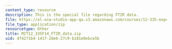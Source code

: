 ```yaml
---
content_type: resource
description: This is the special file regarding FTIR data.
file: https://ol-ocw-studio-app-qa.s3.amazonaws.com/courses/12-335-experimental-atmospheric-chemistry-fall-2014/4f4271b4141f28e627c9b181e0ebce5b_MIT12_335F14_FTIR_data.zip
file_type: application/zip
resourcetype: Other
title: MIT12_335F14_FTIR_data.zip
uid: 4f4271b4-141f-28e6-27c9-b181e0ebce5b
---
```

